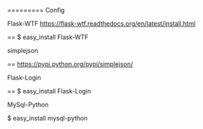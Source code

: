 =========
Config

Flask-WTF
https://flask-wtf.readthedocs.org/en/latest/install.html

==
$ easy_install Flask-WTF

simplejson

==
https://pypi.python.org/pypi/simplejson/

Flask-Login

==
$ easy_install Flask-Login

MySql-Python

$ easy_install mysql-python
